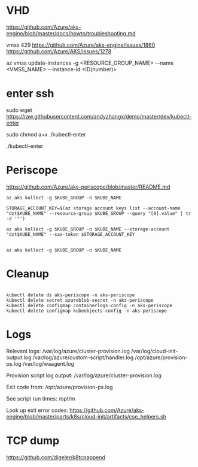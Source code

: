 # VHD
https://github.com/Azure/aks-engine/blob/master/docs/howto/troubleshooting.md



vmss 429
https://github.com/Azure/aks-engine/issues/1860
https://github.com/Azure/AKS/issues/1278

az vmss update-instances -g <RESOURCE_GROUP_NAME> --name <VMSS_NAME> --instance-id <ID(number)>

# enter ssh

sudo wget https://raw.githubusercontent.com/andyzhangx/demo/master/dev/kubectl-enter

sudo chmod a+x ./kubectl-enter

./kubectl-enter <node-name>

# Periscope
https://github.com/Azure/aks-periscope/blob/master/README.md


```
az aks kollect -g $KUBE_GROUP -n $KUBE_NAME

STORAGE_ACCOUNT_KEY=$(az storage account keys list --account-name "dzt$KUBE_NAME" --resource-group $KUBE_GROUP --query "[0].value" | tr -d '"')

az aks kollect -g $KUBE_GROUP -n $KUBE_NAME --storage-account "dzt$KUBE_NAME" --sas-token $STORAGE_ACCOUNT_KEY


az aks kollect -g $KUBE_GROUP -n $KUBE_NAME

```

# Cleanup

```

kubectl delete ds aks-periscope -n aks-periscope 
kubectl delete secret azureblob-secret -n aks-periscope
kubectl delete configmap containerlogs-config -n aks-periscope
kubectl delete configmap kubeobjects-config -n aks-periscope

```

# Logs

Relevant logs:
/var/log/azure/cluster-provision.log
/var/log/cloud-init-output.log
/var/log/azure/custom-script/handler.log
/opt/azure/provision-ps.log
/var/log/waagent.log

Provision script log output:
/var/log/azure/cluster-provision.log

Exit code from:
/opt/azure/provision-ps.log

See script run times:
/opt/m

Look up exit error codes:
https://github.com/Azure/aks-engine/blob/master/parts/k8s/cloud-init/artifacts/cse_helpers.sh


# TCP dump
https://github.com/digeler/k8tcpappend
